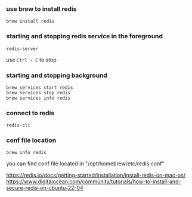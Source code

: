### use brew to install redis
```shell
brew install redis
```
### starting and stopping redis service in the foreground

```
redis-server
```
use `Ctrl - C` to stop

### starting and stopping background
```
brew services start redis
brew services stop redis
brew services info redis
```

### connect to redis
```
redis-cli
```

### conf file location
```
brew info redis
```
you can find conf file located in "/opt/homebrew/etc/redis.conf"

https://redis.io/docs/getting-started/installation/install-redis-on-mac-os/
https://www.digitalocean.com/community/tutorials/how-to-install-and-secure-redis-on-ubuntu-22-04